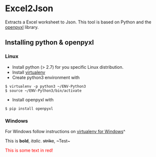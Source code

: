 # Excel2Json
Extracts a Excel worksheet to Json. This tool is based on Python and the [openpyxl](https://openpyxl.readthedocs.io/en/default) library.

## Installing python & openpyxl
### Linux
- Install python (> 2.7) for you specific Linux distribution.
- Install [virtualenv](https://virtualenv.pypa.io/en/stable/)
- Create python3 environment with
```shell
$ virtualenv -p python3 ~/ENV-Python3
$ source ~/ENV-Python3/bin/activate
```
- Install openpyxl with
```shell
$ pip install openpyxl
```
### Windows
For Windows follow instructions on [virtualenv for Windows](https://virtualenv.pypa.io/en/stable/userguide/#activate-script)^

This is **bold**, *italic*. ~~strike~~, ~Test~

<font color="red">This is some text in red!</font>




